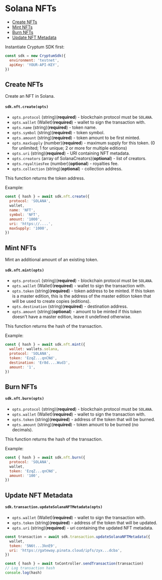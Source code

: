# Solana NFTs

- [Create NFTs](#create-nfts)
- [Mint NFTs](#mint-nfts)
- [Burn NFTs](#burn-nfts)
- [Update NFT Metadata](#update-solana-nft-metadata)

Instantiate Cryptum SDK first:

```js
const sdk = new CryptumSdk({
  environment: 'testnet',
  apiKey: 'YOUR-API-KEY',
})
```

## Create NFTs

Create an NFT in Solana.

#### `sdk.nft.create(opts)`

- `opts.protocol` (string)(**required**) - blockchain protocol must be `SOLANA`.
- `opts.wallet` (Wallet)(**required**) - wallet to sign the transaction with.
- `opts.name` (string)(**required**) - token name.
- `opts.symbol` (string)(**required**) - token symbol.
- `opts.amount` (string)(**required**) - token amount to be first minted.
- `opts.maxSupply` (number)(**required**) - maximum supply for this token. (0 for unlimited; 1 for unique; 2 or more for multiple editions)
- `opts.uri` (string)(**required**) - URI containing NFT metadata.
- `opts.creators` (array of SolanaCreators)(**optional**) - list of creators.
- `opts.royaltiesFee` (number)(**optional**) - royalties fee.
- `opts.collection` (string)(**optional**) - collection address.

This function returns the token address.

Example:

```js
const { hash } = await sdk.nft.create({
  protocol: 'SOLANA',
  wallet,
  name: 'NFT',
  symbol: 'NFT',
  amount: '1000',
  uri: 'https://....',
  maxSupply: '1000',
})
```

## Mint NFTs

Mint an additional amount of an existing token.

#### `sdk.nft.mint(opts)`

- `opts.protocol` (string)(**required**) - blockchain protocol must be `SOLANA`.
- `opts.wallet` (Wallet)(**required**) - wallet to sign the transaction with.
- `opts.token` (string)(**required**) - token address to be minted. If this token is a master edition, this is the address of the master edition token that will be used to create copies (editions).
- `opts.destination` (string)(**required**) - destination address.
- `opts.amount` (string)(**optional**) - amount to be minted if this token doesn't have a master edition, leave it undefined otherwise.

This function returns the hash of the transaction.

Example:

```js
const { hash } = await sdk.nft.mint({
  wallet: wallets.solana,
  protocol: 'SOLANA',
  token: 'EzqZ...qnCNd',
  destination: 'Er8d....Wud3',
  amount: '1',
})
```

## Burn NFTs

#### `sdk.nft.burn(opts)`

- `opts.protocol` (string)(**required**) - blockchain protocol must be `SOLANA`.
- `opts.wallet` (Wallet)(**required**) - wallet to sign the transaction with.
- `opts.token` (string)(**required**) - address of the token that will be burned.
- `opts.amount` (string)(**required**) - token amount to be burned (no decimals).

This function returns the hash of the transaction.

Example:

```js
const { hash } = await sdk.nft.burn({
  protocol: 'SOLANA',
  wallet,
  token: 'EzqZ...qnCNd',
  amount: '100',
})
```

## Update NFT Metadata

#### `sdk.transaction.updateSolanaNFTMetadata(opts)`

- `opts.wallet` (Wallet)(**required**) - wallet to sign the transaction with.
- `opts.token` (string)(**required**) - address of the token that will be updated.
- `opts.uri` (string)(**required**) - uri containing the updated NFT metadata.

```js
const transaction = await sdk.transaction.updateSolanaNFTMetadata({
  wallet,
  token: '5N6t...3knE9',
  uri: 'https://gateway.pinata.cloud/ipfs/zyx...dcba',
})

const { hash } = await txController.sendTransaction(transaction)
// Log transaction hash
console.log(hash)
```
